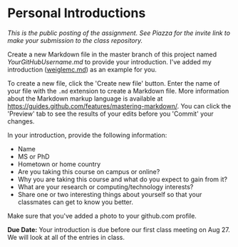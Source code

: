 # Personal Introductions

*This is the public posting of the assignment. See Piazza for the invite link to make your submission to the class repository.*

Create a new Markdown file in the master branch of this project named *YourGitHubUsername.md* to provide your introduction.  I've added my introduction ([weiglemc.md](weiglemc.md)) as an example for you.

To create a new file, click the 'Create new file' button.  Enter the name of your file with the `.md` extension to create a Markdown file.  More information about the Markdown markup language is available at https://guides.github.com/features/mastering-markdown/.  You can click the 'Preview' tab to see the results of your edits before you 'Commit' your changes.

In your introduction, provide the following information:
* Name
* MS or PhD
* Hometown or home country
* Are you taking this course on campus or online?
* Why you are taking this course and what do you expect to gain from it?
* What are your research or computing/technology interests?
* Share one or two interesting things about yourself so that your classmates can get to know you better.

Make sure that you've added a photo to your github.com profile.



**Due Date:** Your introduction is due before our first class meeting on Aug 27.  We will look at all of the entries in class.
